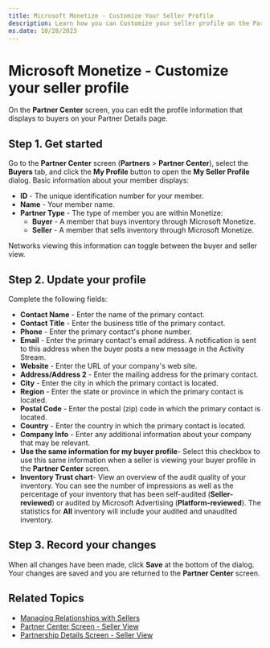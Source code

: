 ```yaml
---
title: Microsoft Monetize - Customize Your Seller Profile
description: Learn how you can Customize your seller profile on the Partner Center screen. 
ms.date: 10/28/2023
---
```



# Microsoft Monetize - Customize your seller profile

On the **Partner Center** screen, you
can edit the profile information that displays to buyers on your Partner
Details page.

## Step 1. Get started

Go to the **Partner Center** screen
(**Partners**
\>  **Partner Center**), select the
**Buyers** tab, and click the
**My Profile** button to open the
**My Seller Profile** dialog. Basic
information about your member displays:

- **ID** - The unique identification
  number for your member.
- **Name** - Your member name.
- **Partner Type** - The type of member
  you are within Monetize:
  - **Buyer** - A member that buys
    inventory through Microsoft Monetize.
  - **Seller** - A member that sells
    inventory through Microsoft Monetize.

Networks viewing this information can toggle between the buyer and
seller view.

## Step 2. Update your profile

Complete the following fields:

- **Contact Name** - Enter the name of the
  primary contact.
- **Contact Title** - Enter the business
  title of the primary contact.
- **Phone** - Enter the primary contact's
  phone number.
- **Email** - Enter the primary contact's
  email address. A notification is sent to this address when the buyer
  posts a new message in the Activity Stream.
- **Website** - Enter the URL of your
  company's web site.
- **Address/Address 2** - Enter the
  mailing address for the primary contact.
- **City** - Enter the city in which the
  primary contact is located.
- **Region** - Enter the state or province
  in which the primary contact is located.
- **Postal Code** - Enter the postal (zip)
  code in which the primary contact is located.
- **Country** - Enter the country in which
  the primary contact is located.
- **Company Info** - Enter any additional
  information about your company that may be relevant.
- **Use the same information for my buyer
  profile**- Select this checkbox to use this same information
  when a seller is viewing your buyer profile in the
  **Partner Center** screen.
- **Inventory Trust chart**- View an
  overview of the audit quality of your inventory. You can see the
  number of impressions as well as the percentage of your inventory that
  has been self-audited (**Seller-reviewed**) or audited by
  Microsoft Advertising (**Platform-reviewed**). The statistics
  for **All** inventory will include your audited and unaudited
  inventory.

## Step 3. Record your changes

When all changes have been made, click
**Save** at the bottom of the dialog. Your
changes are saved and you are returned to the
**Partner Center** screen.

## Related Topics

- [Managing Relationships with Sellers](managing-relationships-with-sellers.md)
- [Partner Center Screen - Seller View](partner-center-screen-seller-view.md)
- [Partnership Details Screen - Seller View](partnership-details-screen-seller-view.md)
